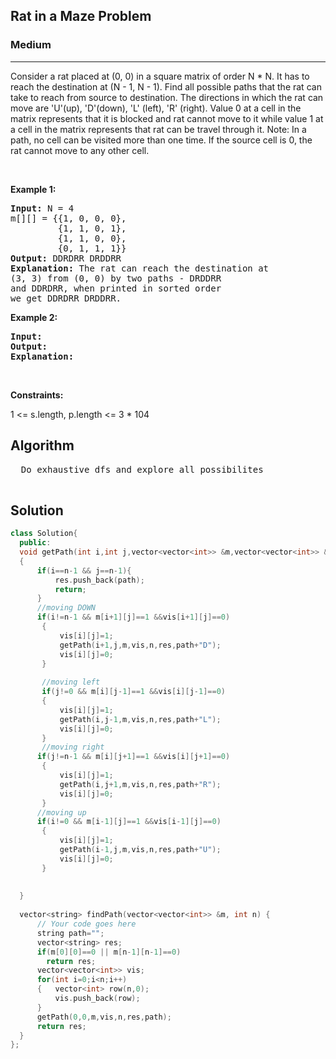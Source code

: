 <h2>Rat in a Maze Problem</h2>
<h3>Medium</h3><hr>
<div><p> Consider a rat placed at (0, 0) in a square matrix of order N * N. It has to reach the destination at (N - 1, N - 1). Find all possible paths that the rat can take to reach from source to destination. The directions in which the rat can move are 'U'(up), 'D'(down), 'L' (left), 'R' (right). Value 0 at a cell in the matrix represents that it is blocked and rat cannot move to it while value 1 at a cell in the matrix represents that rat can be travel through it.
Note: In a path, no cell can be visited more than one time. If the source cell is 0, the rat cannot move to any other cell.
</p>




<p>&nbsp;</p>
<p><strong>Example 1:</strong></p>

      
 
<pre><strong>Input:</strong> N = 4
m[][] = {{1, 0, 0, 0},
         {1, 1, 0, 1}, 
         {1, 1, 0, 0},
         {0, 1, 1, 1}}
<strong>Output:</strong> DDRDRR DRDDRR
<strong>Explanation:</strong> The rat can reach the destination at 
(3, 3) from (0, 0) by two paths - DRDDRR 
and DDRDRR, when printed in sorted order 
we get DDRDRR DRDDRR.
</pre>

<p><strong>Example 2:</strong></p>

<pre><strong>Input:</strong> 
<strong>Output:</strong> 
<strong>Explanation:</strong>
</pre>

<p>&nbsp;</p>
<p><strong>Constraints:</strong></p>
1 <= s.length, p.length <= 3 * 104

  <h2> Algorithm </h2>
 <pre>
  Do exhaustive dfs and explore all possibilites
  </pre>
  <h2> Solution </h2>
  
  ``` c++ 
class Solution{
    public:
    void getPath(int i,int j,vector<vector<int>> &m,vector<vector<int>> &vis,int n,vector<string> &res,string path)
    {
        if(i==n-1 && j==n-1){
            res.push_back(path);
            return;
        }
        //moving DOWN
        if(i!=n-1 && m[i+1][j]==1 &&vis[i+1][j]==0)
         {
             vis[i][j]=1;
             getPath(i+1,j,m,vis,n,res,path+"D");
             vis[i][j]=0;
         }
        
         //moving left
         if(j!=0 && m[i][j-1]==1 &&vis[i][j-1]==0)
         {
             vis[i][j]=1;
             getPath(i,j-1,m,vis,n,res,path+"L");
             vis[i][j]=0;
         }
         //moving right
        if(j!=n-1 && m[i][j+1]==1 &&vis[i][j+1]==0)
         {
             vis[i][j]=1;
             getPath(i,j+1,m,vis,n,res,path+"R");
             vis[i][j]=0;
         }
        //moving up
        if(i!=0 && m[i-1][j]==1 &&vis[i-1][j]==0)
         {
             vis[i][j]=1;
             getPath(i-1,j,m,vis,n,res,path+"U");
             vis[i][j]=0;
         } 
        
        
    }
    
    vector<string> findPath(vector<vector<int>> &m, int n) {
        // Your code goes here
        string path="";
        vector<string> res;
        if(m[0][0]==0 || m[n-1][n-1]==0)
          return res;
        vector<vector<int>> vis;
        for(int i=0;i<n;i++)
        {   vector<int> row(n,0);
            vis.push_back(row);
        }
        getPath(0,0,m,vis,n,res,path);
        return res;
    }
};

  ```
</div>
